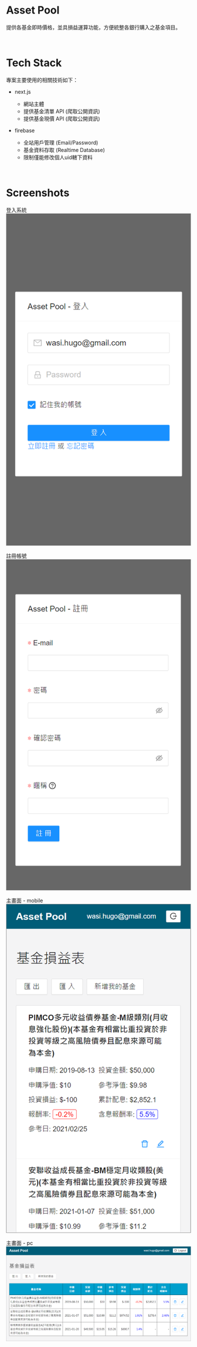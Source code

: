 # Asset Pool #
提供各基金即時價格，並具損益運算功能，方便統整各銀行購入之基金項目。 

<br>

# Tech Stack #
專案主要使用的相關技術如下：  
* next.js
  + 網站主體
  + 提供基金清單 API (爬取公開資訊)
  + 提供基金現價 API (爬取公開資訊)

* firebase
  + 全站用戶管理 (Email/Password)
  + 基金資料存取 (Realtime Database)
  + 限制僅能修改個人uid轄下資料

<br>

# Screenshots #
登入系統  
![登入系統](public/readme/mobile-login.png)  

註冊帳號  
![登入系統](public/readme/mobile-register.png)  

主畫面 - mobile  
![主畫面](public/readme/mobile-funds.png) 

主畫面 - pc  
![主畫面](public/readme/pc-funds.png) 
